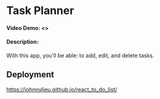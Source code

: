 # Task Planner

#### Video Demo:  <>

#### Description:
With this app, you'll be able:
 to add,
 edit,
 and delete tasks.

## Deployment
<https://johnnylieu.github.io/react_to_do_list/>